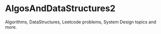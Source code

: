# AlgosAndDataStructures2
Algorithms, DataStructures, Leetcode problems, System Design topics and more.
